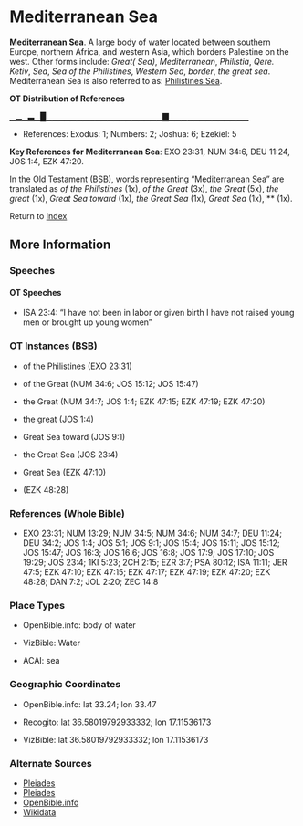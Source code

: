 # Mediterranean Sea
**Mediterranean Sea**. 
A large body of water located between southern Europe, northern Africa, and western Asia, which borders Palestine on the west. 
Other forms include: 
*Great( Sea)*, *Mediterranean*, *Philistia*, *Qere. Ketiv*, *Sea*, *Sea of the Philistines*, *Western Sea*, *border*, *the great sea*. 
Mediterranean Sea is also referred to as: 
[Philistines Sea](PhilistinesSea.md). 


**OT Distribution of References**

▁▂▁▃▁█▁▁▁▁▁▁▁▁▁▁▁▁▁▁▁▁▁▁▁▇▁▁▁▁▁▁▁▁▁▁▁▁▁
* References: Exodus: 1; Numbers: 2; Joshua: 6; Ezekiel: 5



**Key References for Mediterranean Sea**: 
EXO 23:31, NUM 34:6, DEU 11:24, JOS 1:4, EZK 47:20. 


In the Old Testament (BSB), words representing “Mediterranean Sea” are translated as 
*of the Philistines* (1x), *of the Great* (3x), *the Great* (5x), *the great* (1x), *Great Sea toward* (1x), *the Great Sea* (1x), *Great Sea* (1x), ** (1x). 




Return to [Index](00-Index.md)

## More Information

### Speeches

#### OT Speeches

* ISA 23:4: “I have not been in labor or given birth I have not raised young men or brought up young women”

### OT Instances (BSB)

* of the Philistines (EXO 23:31)

* of the Great (NUM 34:6; JOS 15:12; JOS 15:47)

* the Great (NUM 34:7; JOS 1:4; EZK 47:15; EZK 47:19; EZK 47:20)

* the great (JOS 1:4)

* Great Sea toward (JOS 9:1)

* the Great Sea (JOS 23:4)

* Great Sea (EZK 47:10)

*  (EZK 48:28)



### References (Whole Bible)

* EXO 23:31; NUM 13:29; NUM 34:5; NUM 34:6; NUM 34:7; DEU 11:24; DEU 34:2; JOS 1:4; JOS 5:1; JOS 9:1; JOS 15:4; JOS 15:11; JOS 15:12; JOS 15:47; JOS 16:3; JOS 16:6; JOS 16:8; JOS 17:9; JOS 17:10; JOS 19:29; JOS 23:4; 1KI 5:23; 2CH 2:15; EZR 3:7; PSA 80:12; ISA 11:11; JER 47:5; EZK 47:10; EZK 47:15; EZK 47:17; EZK 47:19; EZK 47:20; EZK 48:28; DAN 7:2; JOL 2:20; ZEC 14:8


### Place Types

* OpenBible.info: body of water

* VizBible: Water

* ACAI: sea



### Geographic Coordinates

* OpenBible.info: lat 33.24; lon 33.47

* Recogito: lat 36.58019792933332; lon 17.11536173

* VizBible: lat 36.58019792933332; lon 17.11536173



### Alternate Sources

* [Pleiades](https://pleiades.stoa.org/places/1043)
* [Pleiades](http://pleiades.stoa.org/places/1043)
* [OpenBible.info](https://www.openbible.info/geo/ancient/aa805fb)
* [Wikidata](http://www.wikidata.org/entity/Q4918)




